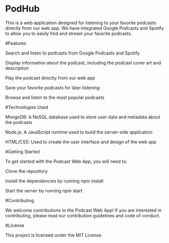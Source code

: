 # PodHub


This is a web application designed for listening to your favorite podcasts directly from our web app. We have integrated Google Podcasts and Spotify to allow you to easily find and stream your favorite podcasts.

#Features


Search and listen to podcasts from Google Podcasts and Spotify

Display information about the podcast, including the podcast cover art and description

Play the podcast directly from our web app

Save your favorite podcasts for later listening

Browse and listen to the most popular podcasts

#Technologies Used


MongoDB: A NoSQL database used to store user data and metadata about the podcasts

Node.js: A JavaScript runtime used to build the server-side application

HTML/CSS: Used to create the user interface and design of the web app


#Getting Started


To get started with the Podcast Web App, you will need to:

Clone the repository

Install the dependencies by running npm install

Start the server by running npm start

#Contributing


We welcome contributions to the Podcast Web App! If you are interested in contributing, please read our contribution guidelines and code of conduct.

#License


This project is licensed under the MIT License.

